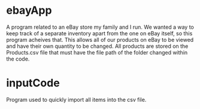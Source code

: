 # ebayApp
A program related to an eBay store my family and I run. We wanted a way to keep track of a separate inventory apart from the one on eBay itself, so this program acheives that. This allows all of our products on eBay to be viewed and have their own quantity to be changed. All products are stored on the Products.csv file that must have the file path of the folder changed within the code.
# inputCode
Program used to quickly import all items into the csv file.
